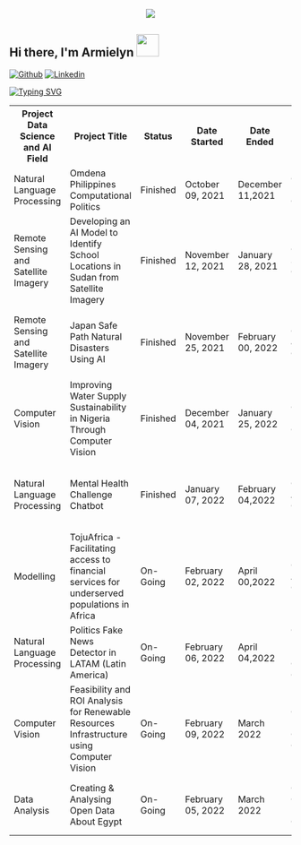 

<p align="center"><img src="https://i.imgur.com/A6bWGFl.gif"/></p>

## Hi there, I'm Armielyn <img src="https://raw.githubusercontent.com/iampavangandhi/iampavangandhi/master/gifs/Hi.gif" width="40px">
[![Github](https://img.shields.io/badge/-Github-333?style=flat&logo=Github&logoColor=white)](https://github.com/ArmielynObinguar/ArmielynObinguar)
[![Linkedin](https://img.shields.io/badge/-LinkedIn-blue?style=flat&logo=Linkedin&logoColor=white)](https://www.linkedin.com/in/armielyn-obinguar-9229561b0/)

    



[![Typing SVG](https://readme-typing-svg.herokuapp.com?color=%2336BCF7&size=26&vCenter=true&lines=Check+out+and+see+my+projects+so+far)](https://git.io/typing-svg) 

<table>
  <tr>
    <th>Project Data Science and AI Field</th>
    <th>Project Title</th>
    <th>Status</th>
    <th>Date Started</th>
    <th>Date Ended</th>
    <th>Omdena Chatper</th>
    <th> Role </th>
    
  </tr>
  <tr>
    <td>Natural Language Processing </td>
    <td> Omdena Philippines Computational Politics </td>
    <td>Finished</td>
    <td>October 09, 2021 </td>
    <td>December 11,2021</th>
    <td>Omdena Philippines Chapter </th>
    <td> Task Member, Project Collaborator </td>
  </tr>
  <tr>
    <td>Remote Sensing and Satellite Imagery</td>
    <td>Developing an AI Model to Identify School Locations in Sudan from Satellite Imagery</td>
    <td>Finished</td>
    <td>November 12, 2021 </td>
    <td>January 28, 2021</th>
      <td>Omdena Sudan Chapter </th>
      <td> Task Manager, Junior Machine Learning Engineer </td>
  </tr>
   <td>Remote Sensing and Satellite Imagery</td>
    <td>Japan Safe Path Natural Disasters Using AI</td>
    <td>Finished</td>
    <td>November 25, 2021 </td>
    <td>February 00, 2022</th>
    <td>Omdena Japan Chapter </th>
     <td> Task Manager, Junior Machine Learning Engineer </td>
  </tr>
   </tr>
   <td>Computer Vision</td>
    <td>Improving Water Supply Sustainability in Nigeria Through Computer Vision</td>
    <td>Finished</td>
    <td>December 04, 2021 </td>
    <td>January 25, 2022</th>
    <td>Omdena Nigeria Chapter  </th>
     <td> Task Manager, Junior Machine Learning Engineer </td>
  </tr>
   <tr>
   <td>Natural Language Processing</td>
    <td>Mental Health Challenge Chatbot</td>
    <td>Finished</td>
    <td>January 07, 2022 </td>
    <td>February  04,2022</th>
    <td>Omdena Australia Chapter  </th>
     <td> Task Member, Junior Machine Learning Engineer </td>
  </tr>
    <td>Modelling</td>
    <td>TojuAfrica - Facilitating access to financial services for underserved populations in Africa </td>
    <td>On-Going</td>
    <td>February 02, 2022 </td>
    <td>April  00,2022</th>
    <td>Omdena Africa Chapter  </th>
     <td> Task Manager,,  Machine Learning Engineer </td>
     </tr>
    <td>Natural Language Processing</td>
    <td>Politics Fake News Detector in LATAM (Latin America) </td>
    <td>On-Going</td>
    <td>February 06, 2022 </td>
    <td>April 04,2022</th>
    <td> Omdena EAFIT University, Colombia Chapter </th>
     <td> Machine Learning Engineer </td>
     </tr>
     <td>Computer Vision</td>
    <td>Feasibility and ROI Analysis for Renewable Resources Infrastructure using Computer Vision </td>
    <td>On-Going</td>
    <td>February 09, 2022 </td>
    <td>March 2022</th>
    <td> Omdena Hamburg, Germany Chapter
     <td> Task Manager Machine Learning Engineer </td>
     </tr> 
     <td>Data Analysis </td>
    <td>Creating & Analysing Open Data About Egypt </td>
    <td>On-Going</td>
    <td>February 05, 2022 </td>
    <td>March 2022</th>
    <td> Omdena Giza, Egypt Chapter </td>
     <td> Task Manager, Machine Learning Engineer </td>
</table>

 

